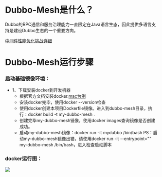 # Dubbo-Mesh是什么？
Dubbo的RPC通信和服务治理能力一直限定在Java语言生态，因此提供多语言支持是建设Dubbo生态的一个重要方向。

[中间件性能优化挑战详细](https://tianchi.aliyun.com/markets/tianchi/aliware2018contest)


# Dubbo-Mesh运行步骤
### 启动基础镜像环境：
* 1、下载安装docker到开发机器
    * 根据官方文档安装docker.[mac为例](https://docs.docker.com/docker-for-mac/)
    * 安装docker完毕，使用docker --version检查
    * 使用docker创建本项目Dockerfile镜像。进入到dubbo-mesh目录，执行：docker build -t my-dubbo-mesh .
    * 创建完毕my-dubbo-mesh镜像，使用docker images查询镜像是否创建成功。
    * 启动my-dubbo-mesh镜像：docker run -it mydubbo /bin/bash
    PS：启动my-dubbo-mesh镜像出错，请使用docker run -it --entrypoint="" my-dubbo-mesh /bin/bash，进入检查启动脚本 
    
### docker运行图：
![](https://raw.githubusercontent.com/tantexian/dubbo-mesh/dev/static/imgs/docker-run.png)   
 
     
         